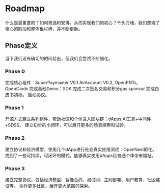 # Roadmap
什么是最重要的？如何筛选和安排，从而实现我们的初心？千头万绪，我们整理了核心的阶段和整体里程碑，并不断更新。

## Phase定义
当下我们没有确切的时间给出，但我们会尝试不断细化。
### Phase 0
完成核心组件：SuperPaymaster V0.1 AirAccount V0.2, OpenPNTs, OpenCards
完成基础Demo：SDK 完成二次签名交易和积分gas sponsor
完成白皮书初稿。
启动协议。
### Phase 1 
开源方式建立系列组件，帮助社区和个体进入区块链：dApps AI工具+中间件+SDSS。
建立初步的小闭环，可以展开更多的场景探索和试验。

### Phase 2
建立协议和经济模型，使用几个dApp进行社会真实应用测试：OpenNest孵化。
找到了一些可持续，可闭环的模式，能够真实使用dApps给普通个体带来福祉。

### Phase 3
建立完整协议，包括经济模型、智能合约、测试网、主网部署、用户教育、社区建设等。
协作更多社区，展开更大范围的探索。
